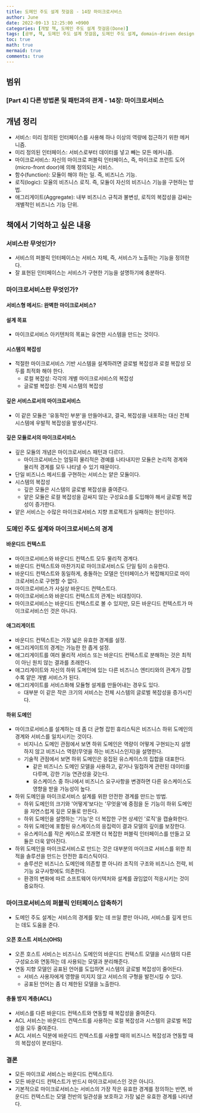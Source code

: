 ```yaml
---
title: 도메인 주도 설계 첫걸음 - 14장 마이크로서비스
author: June
date: 2022-09-13 12:25:00 +0900
categories: [개발 책, 도메인 주도 설계 첫걸음(Done)]
tags: [공부, 책, 도메인 주도 설계 첫걸음, 도메인 주도 설계, domain-driven design, DDD, 도메인, 비즈니스, 아키텍처, 소프트웨어 설계]
toc: true
math: true
mermaid: true
comments: true
---
```

## 범위

### [Part 4] 다른 방법론 및 패턴과의 관계 - 14장: 마이크로서비스

## 개념 정리

- 서비스: 미리 정의된 인터페이스를 사용해 하나 이상의 역량에 접근하기 위한 메커니즘.
- 미리 정의된 인터페이스: 서비스로부터 데이터를 넣고 빼는 모든 메커니즘.
- 마이크로서비스: 자신의 마이크로 퍼블릭 인터페이스, 즉, 마이크로 프런트 도어(micro-front door)에 의해 정의되는 서비스.
- 함수(function): 모듈이 해야 하는 일. 즉, 비즈니스 기능.
- 로직(logic): 모율의 비즈니스 로직. 즉, 모듈이 자신의 비즈니스 기능을 구현하는 방법.
- 애그리게이트(Aggregate): 내부 비즈니스 규칙과 불변성, 로직의 복잡성을 감싸는 개별적인 비즈니스 기능 단위.

## 책에서 기억하고 싶은 내용

### 서비스란 무엇인가?

- 서비스의 퍼블릭 인터페이스는 서비스 자체, 즉, 서비스가 노출하는 기능을 정의한다.
- 잘 표현된 인터페이스는 서비스가 구현한 기능을 설명하기에 충분하다.

### 마이크로서비스란 무엇인가?

#### 서비스형 메서드: 완벽한 마이크로서비스?

#### 설계 목표

- 마이크로서비스 아키텐처의 목표는 유연한 시스템을 만드는 것이다.

#### 시스템의 복잡성

- 적절한 마이크로서비스 기반 시스템을 설계하려면 글로벌 복잡성과 로컬 복잡성 모두를 최적화 해야 한다.
  - 로컬 복잡성: 각각의 개별 마이크로서비스의 복잡성
  - 글로벌 복잡성: 전체 시스템의 복잡성

#### 깊은 서비스로서의 마이크로서비스

- 이 같은 모듈은 '유동적인 부분'을 만들어내고, 결국, 복잡성을 내포하는 대신 전체 시스템에 우발적 복잡성을 발생시킨다.

#### 깊은 모듈로서의 마이크로서비스

- 깊은 모듈의 개념은 마이크로서비스 패턴과 다르다.
  - 마이크로서비스는 엄밀히 물리적은 경예를 나타내지만 모듈은 논리적 경계와 물리적 경계를 모두 나타낼 수 있기 때문이다.
- 단일 비즈니스 메서드를 구현하는 서비스는 얕은 모듈이다.
- 시스템의 복잡성
  - 깊은 모듈은 시스템의 글로벌 복잡성을 줄여준다.
  - 얕은 모듈은 로컬 복잡성을 감싸지 않는 구성요소를 도입해야 해서 글로벌 복잡성이 증가한다.
- 얕은 서비스는 수많은 마이크로서비스 지향 프로젝트가 실패하는 원인이다.

### 도메인 주도 설계와 마이크로서비스의 경계

#### 바운디드 컨텍스트

- 마이크로서비스와 바운디드 컨텍스트 모두 물리적 경계다.
- 바운디드 컨텍스트와 마찬가지로 마이크로서비스도 단일 팀이 소유한다.
- 바운디드 컨텍스트와 동일하게, 충돌하는 모델은 인터페이스가 복잡해지므로 마이크로서비스로 구현할 수 없다.
- 마이크로서비스가 사실상 바운디드 컨텍스트다.
- 마이크로서비스와 바운디드 컨텍스트의 관계는 비대칭이다.
- 마이크로서비스는 바운디드 컨텍스트로 볼 수 있지만, 모든 바운디드 컨텍스트가 마이크로서비스인 것은 아니다.

#### 애그리게이트

- 바운디드 컨텍스트는 가장 넓은 유효한 경계를 설정.
- 애그리게이트의 경계는 가능한 한 좁게 설정.
- 애그리게이트를 여러 물리적 서비스 또는 바운디드 컨텍스트로 분해하는 것은 최적이 아닌 원치 않는 결과를 초래한다.
- 애그리게이트와 자신의 하위 도메인에 있는 다른 비즈니스 엔티티와의 관계가 강할수록 얕은 개별 서비스가 된다.
- 애그리게이트를 서비스화해 모듈형 설계를 만들어내는 경우도 있다.
  - 대부분 이 같은 작은 크기의 서비스는 전체 시스템의 글로벌 복잡성을 증가시킨다.

#### 하위 도메인

- 마이크로서비스를 설계하는 데 좀 더 균형 잡힌 휴리스틱은 비즈니스 하위 도메인의 경계와 서비스를 일치시키는 것이다.
  - 비지니스 도메인 관점에서 보면 하위 도메인은 역량이 어떻게 구현되는지 설명하지 않고 비즈니스 역량(무엇을 하는 비즈니스인지)을 설명한다.
  - 기술적 관점에서 보면 하위 도메인은 응집된 유스케이스의 집합을 대표한다.
    - 같은 비즈니스 도메인 모델을 사용하고, 같거나 밀접하게 관련된 데이터를 다루며, 강한 기능 연관성을 갖는다.
    - 유스케이스 중 하나에서 비즈니스 요구사항을 변경하면 다른 유스케이스도 영향을 받을 가능성이 높다.
- 하위 도메인을 마이크로서비스 설계를 위한 안전한 경계를 만드는 방법.
  - 하위 도메인의 크기와 '어떻게'보다는 '무엇을'에 중점을 둔 기능이 하위 도메인을 자연스럽게 깊은 모듈로 만든다.
  - 하위 도메인을 설명하는 '기능'은 더 복잡한 구현 상세인 '로직'을 캡슐화한다.
  - 하위 도메인에 포함된 유스케이스의 응집력이 결과 모델의 깊이를 보장한다.
  - 유스케이스를 작은 케이스로 쪼개면 더 복잡한 퍼블릭 인터페이스를 만들고 모듈은 더욱 얕아진다.
- 하위 도메인을 마이크로서비스로 만드는 것은 대부분의 마이크로 서비스를 위한 최적을 솔루션을 만드는 안전한 휴리스틱이다.
  - 솔루션은 비즈니스 도메인에 의존할 뿐 아니라 조직의 구조와 비즈니스 전략, 비기능 요구사항에도 의존한다.
  - 환경의 변화에 따르 소프트웨어 아키텍처와 설계를 끊임없이 적응시키는 것이 중요하다.

### 마이크로서비스의 퍼블릭 인터페이스 압축하기

- 도메인 주도 설계는 서비스의 경계를 찾는 데 쓰일 뿐만 아니라, 서비스를 깊게 만드는 데도 도움을 준다.

#### 오픈 호스트 서비스(OHS)

- 오픈 호스트 서비스는 비즈니스 도메인의 바운디드 컨텍스트 모델을 시스템의 다른 구성요소와 연동하는 데 사용되는 모델과 분리해준다.
- 연동 지향 모델인 공표된 언어를 도입하면 시스템의 글로벌 복잡성이 줄어든다.
  - 서비스 사용자에게 영향을 미지지 않고 서비스의 구형을 발전시킬 수 있다.
  - 공표된 언어는 좀 더 제한된 모델을 노출한다.

#### 충돌 방지 계층(ACL)

- 서비스를 다른 바운디드 컨텍스트와 연동할 때 복잡성을 줄여준다.
- ACL 서비스는 바운디드 컨텍스트를 사용하는 로컬 복잡성과 시스템의 글로벌 복잡성을 모두 줄여준다.
- ACL 서비스 덕분에 바운디드 컨텍스트를 사용할 때의 비즈니스 복잡성과 연동할 때의 복잡성이 분리된다.

### 결론

- 모든 마이크로 서비스는 바운디드 컨텍스트다.
- 모든 바운디드 컨텍스트가 반드시 마이크로서비스인 것은 아니다.
- 기본적으로 마이크로서비스는 서비스의 가장 작은 유효한 경계를 정의하는 반면, 바운디드 컨텍스트는 모델 전반의 일관성을 보호하고 가장 넓은 유효한 경계를 나타낸다.
